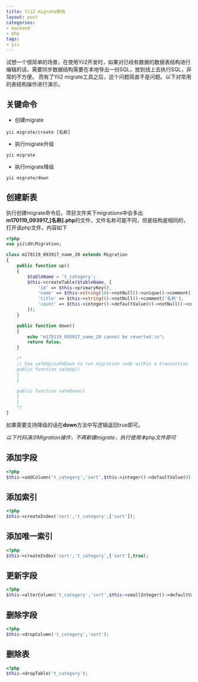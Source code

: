 ```yaml
---
title: Yii2 migrate使用
layout: post
categories:
- backend
- php
tags:
- yii
---
```

试想一个很简单的场景，在使用Yii2开发时，如果对已经有数据的数据表结构进行编辑的话，需要同步数据结构需要在本地导出一份SQL，放到线上去执行SQL，非常的不方便。
而有了Yii2 migrate工具之后，这个问题简直不是问题。以下对常用的表结构操作进行演示。
## 关键命令

+ 创建migrate
```
yii migrate/create [名称]
```
+ 执行migrate升级
```
yii migrate
```
+ 执行migrate降级
```
yii migrate/down
```

## 创建新表
执行创建migrate命令后，项目文件夹下migrations中会多出**m170119_093917_[名称].php**的文件，文件名称可能不同，但是结构是相同的，打开该php文件，内容如下

```php
<?php
use yii\db\Migration;

class m170119_093917_name_20 extends Migration
{
	public function up()
	{
		$tableName = 't_category';
		$this->createTable($tableName, [
			'id' => $this->primaryKey(),
			'name' => $this->string(10)->notNull()->unique()->comment('标识'),
			'title' => $this->string(6)->notNull()->comment('名称'),
			'count' => $this->integer()->defaultValue(0)->notNull()->comment('入驻数量')
		]);
	}

	public function down()
	{
		echo "m170119_093917_name_20 cannot be reverted.\n";
		return false;
	}

	/*
	// Use safeUp/safeDown to run migration code within a transaction
	public function safeUp()
	{
	}

	public function safeDown()
	{
	}
	*/
}
```

如果需要支持降级的话在**down**方法中写逻辑返回true即可。

*以下代码演示Migration操作，不再新建migrate，执行使用本php文件即可*
## 添加字段

```php
<?php
$this->addColumn('t_category','sort',$this->integer()->defaultValue(0)->notNull()->comment('排序'));
```

## 添加索引

```php
<?php
$this->createIndex('sort','t_category',['sort']);
```

## 添加唯一索引

```php
<?php
$this->createIndex('sort','t_category',['sort'],true);
```

## 更新字段

```php
<?php
$this->alterColumn('t_category','sort',$this->smallInteger()->defaultValue(0)->notNull()->comment('排序'));
```

## 删除字段

```php
<?php
$this->dropColumn('t_category','sort');
```

## 删除表

```php
<?php
$this->dropTable('t_category');
```
